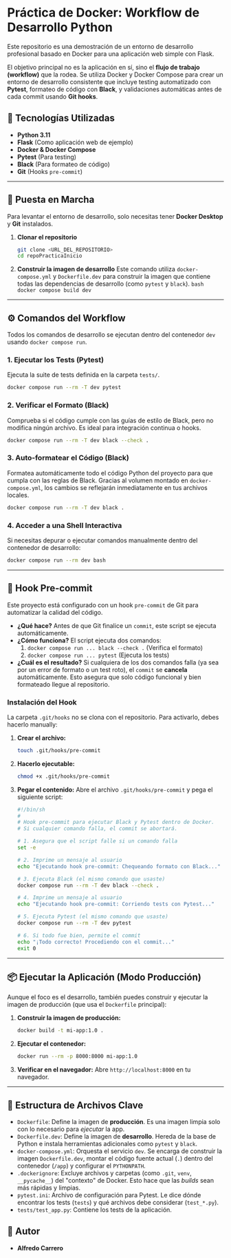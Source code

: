 # Práctica de Docker: Workflow de Desarrollo Python

Este repositorio es una demostración de un entorno de desarrollo profesional basado en Docker para una aplicación web simple con Flask.

El objetivo principal no es la aplicación en sí, sino el **flujo de trabajo (workflow)** que la rodea. Se utiliza Docker y Docker Compose para crear un entorno de desarrollo consistente que incluye testing automatizado con **Pytest**, formateo de código con **Black**, y validaciones automáticas antes de cada commit usando **Git hooks**.

## 🚀 Tecnologías Utilizadas

- **Python 3.11**
- **Flask** (Como aplicación web de ejemplo)
- **Docker & Docker Compose**
- **Pytest** (Para testing)
- **Black** (Para formateo de código)
- **Git** (Hooks `pre-commit`)

---

## 🏁 Puesta en Marcha

Para levantar el entorno de desarrollo, solo necesitas tener **Docker Desktop** y **Git** instalados.

1.  **Clonar el repositorio**

    ```bash
    git clone <URL_DEL_REPOSITORIO>
    cd repoPracticaInicio
    ```

2.  **Construir la imagen de desarrollo**
    Este comando utiliza `docker-compose.yml` y `Dockerfile.dev` para construir la imagen que contiene todas las dependencias de desarrollo (como `pytest` y `black`).
    `bash
docker compose build dev
`

---

## ⚙️ Comandos del Workflow

Todos los comandos de desarrollo se ejecutan dentro del contenedor `dev` usando `docker compose run`.

### 1. Ejecutar los Tests (Pytest)

Ejecuta la suite de tests definida en la carpeta `tests/`.

```bash
docker compose run --rm -T dev pytest
```

### 2. Verificar el Formato (Black)

Comprueba si el código cumple con las guías de estilo de Black, pero no modifica ningún archivo. Es ideal para integración continua o hooks.

```bash
docker compose run --rm -T dev black --check .
```

### 3. Auto-formatear el Código (Black)

Formatea automáticamente todo el código Python del proyecto para que cumpla con las reglas de Black. Gracias al volumen montado en `docker-compose.yml`, los cambios se reflejarán inmediatamente en tus archivos locales.

```bash
docker compose run --rm -T dev black .
```

### 4. Acceder a una Shell Interactiva

Si necesitas depurar o ejecutar comandos manualmente dentro del contenedor de desarrollo:

```bash
docker compose run --rm dev bash
```

---

## 🤖 Hook Pre-commit

Este proyecto está configurado con un hook `pre-commit` de Git para automatizar la calidad del código.

- **¿Qué hace?** Antes de que Git finalice un `commit`, este script se ejecuta automáticamente.
- **¿Cómo funciona?** El script ejecuta dos comandos:
  1.  `docker compose run ... black --check .` (Verifica el formato)
  2.  `docker compose run ... pytest` (Ejecuta los tests)
- **¿Cuál es el resultado?** Si cualquiera de los dos comandos falla (ya sea por un error de formato o un test roto), el `commit` se **cancela** automáticamente. Esto asegura que solo código funcional y bien formateado llegue al repositorio.

### Instalación del Hook

La carpeta `.git/hooks` no se clona con el repositorio. Para activarlo, debes hacerlo manually:

1.  **Crear el archivo:**

    ```bash
    touch .git/hooks/pre-commit
    ```

2.  **Hacerlo ejecutable:**

    ```bash
    chmod +x .git/hooks/pre-commit
    ```

3.  **Pegar el contenido:**
    Abre el archivo `.git/hooks/pre-commit` y pega el siguiente script:

    ```sh
    #!/bin/sh
    #
    # Hook pre-commit para ejecutar Black y Pytest dentro de Docker.
    # Si cualquier comando falla, el commit se abortará.

    # 1. Asegura que el script falle si un comando falla
    set -e

    # 2. Imprime un mensaje al usuario
    echo "Ejecutando hook pre-commit: Chequeando formato con Black..."

    # 3. Ejecuta Black (el mismo comando que usaste)
    docker compose run --rm -T dev black --check .

    # 4. Imprime un mensaje al usuario
    echo "Ejecutando hook pre-commit: Corriendo tests con Pytest..."

    # 5. Ejecuta Pytest (el mismo comando que usaste)
    docker compose run --rm -T dev pytest

    # 6. Si todo fue bien, permite el commit
    echo "¡Todo correcto! Procediendo con el commit..."
    exit 0
    ```

---

## 📦 Ejecutar la Aplicación (Modo Producción)

Aunque el foco es el desarrollo, también puedes construir y ejecutar la imagen de producción (que usa el `Dockerfile` principal):

1.  **Construir la imagen de producción:**

    ```bash
    docker build -t mi-app:1.0 .
    ```

2.  **Ejecutar el contenedor:**

    ```bash
    docker run --rm -p 8000:8000 mi-app:1.0
    ```

3.  **Verificar en el navegador:**
    Abre `http://localhost:8000` en tu navegador.

---

## 📂 Estructura de Archivos Clave

- `Dockerfile`: Define la imagen de **producción**. Es una imagen limpia solo con lo necesario para _ejecutar_ la app.
- `Dockerfile.dev`: Define la imagen de **desarrollo**. Hereda de la base de Python e instala herramientas adicionales como `pytest` y `black`.
- `docker-compose.yml`: Orquesta el servicio `dev`. Se encarga de construir la imagen `Dockerfile.dev`, montar el código fuente actual (`.`) dentro del contenedor (`/app`) y configurar el `PYTHONPATH`.
- `.dockerignore`: Excluye archivos y carpetas (como `.git`, `venv`, `__pycache__`) del "contexto" de Docker. Esto hace que las _builds_ sean más rápidas y limpias.
- `pytest.ini`: Archivo de configuración para Pytest. Le dice dónde encontrar los tests (`tests`) y qué archivos debe considerar (`test_*.py`).
- `tests/test_app.py`: Contiene los tests de la aplicación.

## 👤 Autor

- **Alfredo Carrero**
